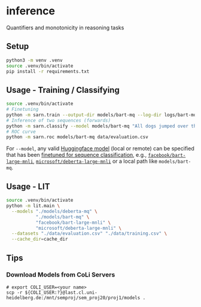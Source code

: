 # inference
Quantifiers and monotonicity in reasoning tasks

## Setup

```sh
python3 -m venv .venv
source .venv/bin/activate
pip install -r requirements.txt
```

## Usage - Training / Classifying

```sh
source .venv/bin/activate
# Finetuning
python -m sarn.train --output-dir models/bart-mq --log-dir logs/bart-mq facebook/bart-large-mnli data/training.csv
# Inference of two sequences (forwards)
python -m sarn.classify --model models/bart-mq "All dogs jumped over the fence." "Some small dogs jumped over the fence."
# ROC curve
python -m sarn.roc models/bart-mq data/evaluation.csv
```

For `--model`, any valid [Huggingface model](https://huggingface.co/transformers/pretrained_models.html) (local or remote) can be specified that has been [finetuned for sequence classification](https://huggingface.co/models?pipeline_tag=text-classification), e.g., [`facebook/bart-large-mnli`](https://huggingface.co/facebook/bart-large-mnli), [`microsoft/deberta-large-mnli`](https://huggingface.co/microsoft/deberta-large-mnli) or a local path like `models/bart-mq`. 

## Usage - LIT

```sh
source .venv/bin/activate
python -m lit.main \
  --models "./models/deberta-mq" \
           "./models/bart-mq" \
           "facebook/bart-large-mnli" \
           "microsoft/deberta-large-mnli" \
  --datasets "./data/evaluation.csv" "./data/training.csv" \
  --cache_dir=cache_dir
```

## Tips

### Download Models from CoLi Servers

```
# export COLI_USER=<your name>
scp -r ${COLI_USER:?}@last.cl.uni-heidelberg.de:/mnt/semproj/sem_proj20/proj1/models .
```
